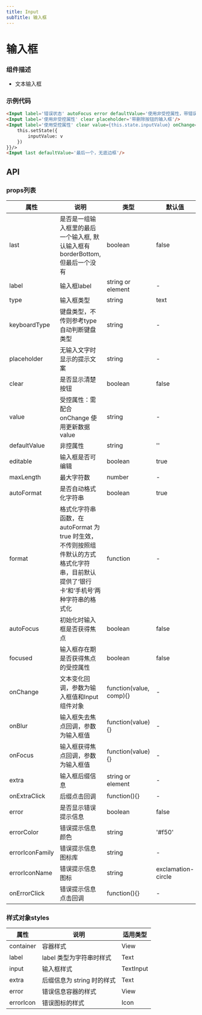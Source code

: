 ```yaml
---
title: Input
subTitle: 输入框
---
```


# 输入框

### 组件描述
- 文本输入框


### 示例代码

```html
<Input label='错误状态' autoFocus error defaultValue='使用非受控属性，带错误状态，且自动聚焦'/>
<Input label='使用非受控属性' clear placeholder='带删除按钮的输入框'/>
<Input label='使用受控属性' clear value={this.state.inputValue} onChange={v => {
	this.setState({
		inputValue: v
	})
}}/>
<Input last defaultValue='最后一个，无底边框'/>
```

## API

### props列表

属性 | 说明 | 类型 | 默认值
----|-----|------|------
| last | 是否是一组输入框里的最后一个输入框, 默认输入框有 borderBottom, 但最后一个没有 | boolean | false |
| label | 输入框label | string or element | - |
| type | 输入框类型 | string | text |
| keyboardType | 键盘类型，不传则参考type自动判断键盘类型 | string | - |
| placeholder | 无输入文字时显示的提示文案 | string | - |
| clear | 是否显示清楚按钮 | boolean | false |
| value | 受控属性：需配合 onChange 使用更新数据 value | string | - |
| defaultValue | 非控属性 | string | '' |
| editable | 输入框是否可编辑 | boolean | true |
| maxLength | 最大字符数 | number | - |
| autoFormat | 是否自动格式化字符串 | boolean | true |
| format | 格式化字符串函数，在 autoFormat 为 true 时生效，不传则按照组件默认的方式格式化字符串，目前默认提供了‘银行卡’和‘手机号’两种字符串的格式化| function | - |
| autoFocus | 初始化时输入框是否获得焦点 | boolean | false |
| focused | 输入框存在期是否获得焦点的受控属性 | boolean | false |
| onChange | 文本变化回调，参数为输入框值和Input组件对象 | function(value, comp){} | - |
| onBlur | 输入框失去焦点回调，参数为输入框值 | function(value){} | - |
| onFocus | 输入框获得焦点回调，参数为输入框值 | function(value){} | - |
| extra | 输入框后缀信息 | string or element | - |
| onExtraClick | 后缀点击回调 | function(){} | - |
| error | 是否显示错误提示信息 | boolean | false |
| errorColor | 错误提示信息颜色 | string | '#f50'|
| errorIconFamily | 错误提示信息图标库 | string | - |
| errorIconName | 错误提示信息图标 | string | exclamation-circle |
| onErrorClick | 错误提示信息点击回调 | function(){} | - |

### 样式对象styles

属性 | 说明 | 适用类型
----|-----|------
| container | 容器样式 | View |
| label | label 类型为字符串时样式 | Text |
| input | 输入框样式 | TextInput |
| extra | 后缀信息为 string 时的样式 | Text |
| error | 错误信息容器的样式 | View |
| errorIcon | 错误图标的样式 | Icon |